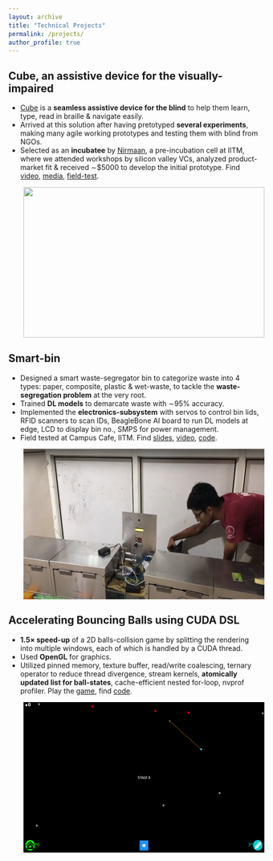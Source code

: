 ```yaml
---
layout: archive
title: "Technical Projects"
permalink: /projects/
author_profile: true
---
```


## Cube, an assistive device for the visually-impaired
* [Cube](https://www.jamesdysonaward.org/en-IN/2020/project/cube/) is a **seamless assistive device for the blind** to help them learn, type, read in braille & navigate easily. 
* Arrived at this solution after having pretotyped **several experiments**, making many agile working prototypes and testing them with blind from NGOs.
* Selected as an **incubatee** by [Nirmaan](https://nirmaan.iitm.ac.in/), a pre-incubation cell at IITM, where we attended workshops by silicon valley VCs, analyzed product-market fit & received ∼$5000 to develop the initial prototype. Find [video](https://youtu.be/LKwTY97eouc), [media](https://drive.google.com/drive/folders/1HBeBY-nXRQ0f0Sl53vqzE_TpwBGjkS2y?usp=sharing), [field-test](https://drive.google.com/file/d/1F0XEBxL4sAShRLck5TZ5tbYVnmEnXO4o/view?usp=sharing).

<img src='/images/blink_prototype.jpeg' align="center" width="480" height="300" style="vertical-align:right;margin:0px 30px">
 
## Smart-bin
* Designed a smart waste-segregator bin to categorize waste into 4 types: paper, composite, plastic & wet-waste, to tackle the **waste-segregation problem** at the very root.
* Trained **DL models** to demarcate waste with ∼95% accuracy. 
* Implemented the **electronics-subsystem** with servos to control bin lids, RFID scanners to scan IDs, BeagleBone AI board to run DL models at edge, LCD to display bin no., SMPS for power management.
* Field tested at Campus Cafe, IITM. Find [slides](https://drive.google.com/drive/folders/1dT3ZZ_8g_MOizgmEKLXDApM6tMJDBB5u?usp=sharing), [video](https://drive.google.com/file/d/1eWksJXGUBuACYEtR6RTmr3X5HRkNl-WT/view?usp=sharing), [code](https://github.com/sundar7D0/smart-bin).

<img src='/images/Smart_bin_prototype.png' align="center" width="480" height="300" style="vertical-align:right;margin:0px 30px">

## Accelerating Bouncing Balls using CUDA DSL
* **1.5× speed-up** of a 2D balls-collision game by splitting the rendering into multiple windows, each of which is handled by a CUDA thread.
* Used **OpenGL** for graphics.
* Utilized pinned memory, texture buffer, read/write coalescing, ternary operator to reduce thread divergence, stream kernels, **atomically updated list for ball-states**, cache-efficient nested for-loop, nvprof profiler. Play the [game](https://covidchaos.github.io/), find [code](https://github.com/sundar7D0/covid-chaos).

<img src='/images/Ball Bounce.png' align="center" width="480" height="300" style="vertical-align:right;margin:0px 30px">

